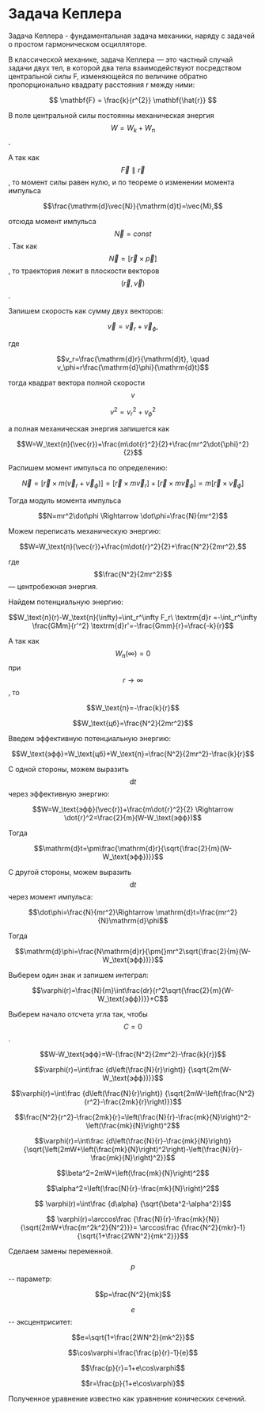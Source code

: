 ﻿<h1>Задача Кеплера</h1>
<!--tags:linux-->
<!--d-->   
Задача Кеплера - фундаментальная задача механики, наряду с задачей о простом гармоническом осцилляторе.

В классической механике, задача Кеплера — это частный случай задачи двух тел, в которой два тела взаимодействуют посредством центральной силы F, изменяющейся по величине обратно пропорционально квадрату расстояния r между ними:

$$ \mathbf{F} = \frac{k}{r^{2}} \mathbf{\hat{r}} $$
<!--ed-->  
В поле центральной силы постоянны механическая энергия $$W=W_k+W_\text{п}$$.

А так как $$\vec{F}\parallel\vec{r}$$, то момент силы равен нулю, и по теореме о изменении момента импульса 

$$\frac{\mathrm{d}\vec{N}}{\mathrm{d}t}=\vec{M},$$

отсюда момент импульса $$\vec{N}=const$$. 
Так как $$\vec{N}=[\vec{r}\times\vec{p}]$$, то траектория лежит в плоскости векторов $$(\vec{r},\vec{v})$$.

Запишем скорость как сумму двух векторов:

$$\vec{v}=\vec{v}_r+\vec{v}_\phi,$$

где 

$$v_r=\frac{\mathrm{d}r}{\mathrm{d}t}, \quad v_\phi=r\frac{\mathrm{d}\phi}{\mathrm{d}t}$$

тогда квадрат вектора полной скорости $$v$$

$$v^2=v_r^2+v_\phi^2$$

а полная механическая энергия запишется как

$$W=W_\text{п}(\vec{r})+\frac{m\dot{r}^2}{2}+\frac{mr^2\dot{\phi}^2}{2}$$

Распишем момент импульса по определению:

$$\vec{N}=[\vec{r}\times m(\vec{v}_r+\vec{v}_\phi)]=
[\vec{r}\times m\vec{v}_r]+[\vec{r}\times m\vec{v}_\phi]=
m[\vec{r}\times\vec{v}_\phi]
$$

Тогда модуль момента импульса

$$N=mr^2\dot\phi \Rightarrow \dot\phi=\frac{N}{mr^2}$$

Можем переписать механическую энергию:

$$W=W_\text{п}(\vec{r})+\frac{m\dot{r}^2}{2}+\frac{N^2}{2mr^2},$$

где $$\frac{N^2}{2mr^2}$$  — центробежная энергия.

Найдем потенциальную энергию:

$$W_\text{п}(r)-W_\text{п}(\infty)=\int_r^\infty F_r\ \textrm{d}r
=-\int_r^\infty \frac{GMm}{r'^2} \textrm{d}r'=-\frac{Gmm}{r}=\frac{-k}{r}$$

А так как $$W_\text{п}(\infty)=0$$ при $$r\to\infty$$, то

$$W_\text{п}=-\frac{k}{r}$$

$$W_\text{цб}=\frac{N^2}{2mr^2}$$

Введем эффективную потенциальную энергию:

$$W_\text{эфф}=W_\text{цб}+W_\text{п}=\frac{N^2}{2mr^2}-\frac{k}{r}$$

С одной стороны, можем выразить $$\mathrm{d}t$$ через эффективную энергию:

$$W=W_\text{эфф}(\vec{r})+\frac{m\dot{r}^2}{2} \Rightarrow
\dot{r}^2=\frac{2}{m}(W-W_\text{эфф})$$

Тогда 

$$\mathrm{d}t=\pm\frac{\mathrm{d}r}{\sqrt{\frac{2}{m}(W-W_\text{эфф})}}$$

С другой стороны, можем выразить $$\mathrm{d}t$$ через момент импульса:

$$\dot\phi=\frac{N}{mr^2}\Rightarrow
\mathrm{d}t=\frac{mr^2}{N}\mathrm{d}\phi$$

Тогда

$$\mathrm{d}\phi=\frac{N\mathrm{d}r}{\pm{}mr^2\sqrt{\frac{2}{m}(W-W_\text{эфф})}}$$

Выберем один знак и запишем интеграл:

$$\varphi(r)=\frac{N}{m}\int\frac{dr}{r^2\sqrt{\frac{2}{m}(W-W_\text{эфф})}}+C$$

Выберем начало отсчета угла так, чтобы $$C=0$$.

$$W-W_\text{эфф}=W-(\frac{N^2}{2mr^2}-\frac{k}{r})$$


$$\varphi(r)=\int\frac
{d\left(\frac{N}{r}\right)}
{\sqrt{2m(W-W_\text{эфф})}}$$


$$\varphi(r)=\int\frac
{d\left(\frac{N}{r}\right)}
{\sqrt{2mW-\left(\frac{N^2}{r^2}-\frac{2mk}{r}\right)}}$$


$$\frac{N^2}{r^2}-\frac{2mk}{r}=\left(\frac{N}{r}-\frac{mk}{N}\right)^2-\left(\frac{mk}{N}\right)^2$$

$$\varphi(r)=\int\frac
{d\left(\frac{N}{r}-\frac{mk}{N}\right)}
{\sqrt{\left(2mW+\left(\frac{mk}{N}\right)^2\right)-\left(\frac{N}{r}-\frac{mk}{N}\right)^2}}$$

$$\beta^2=2mW+\left(\frac{mk}{N}\right)^2$$

$$\alpha^2=\left(\frac{N}{r}-\frac{mk}{N}\right)^2$$

$$
\varphi(r)=\int\frac
{d\alpha}
{\sqrt{\beta^2-\alpha^2}}$$

$$
\varphi(r)=\arccos\frac
{\frac{N}{r}-\frac{mk}{N}}
{\sqrt{2mW+\frac{m^2k^2}{N^2}}}=
\arccos\frac
{\frac{N^2}{mkr}-1}
{\sqrt{1+\frac{2WN^2}{mk^2}}}$$

Сделаем замены переменной. 

$$p$$ -- параметр:

$$p=\frac{N^2}{mk}$$

$$e$$ -- эксцентриситет:

$$e=\sqrt{1+\frac{2WN^2}{mk^2}}$$

$$\cos\varphi=\frac{\frac{p}{r}-1}{e}$$

$$\frac{p}{r}=1+e\cos\varphi$$

$$r=\frac{p}{1+e\cos\varphi}$$

Полученное уравнение известно как уравнение конических сечений.